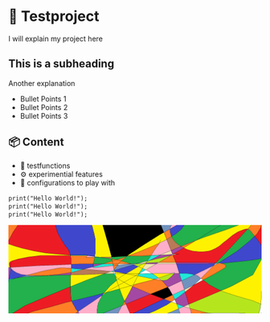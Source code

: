 # 🚀 Testproject

I will explain my project here

## This is a subheading
Another explanation

* Bullet Points 1
* Bullet Points 2
* Bullet Points 3 

## 📦 Content

- 🧪 testfunctions
- ⚙️ experimential features
- 🔧 configurations to play with

```
print("Hello World!");
print("Hello World!");
print("Hello World!");
```
![Alt_Text](Kunst.png)
